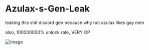 # Azulax-s-Gen-Leak
leaking this shit discord gen because why not
azulax likes gay men




also, 100000000% unlock rate, VERY OP



![image](https://user-images.githubusercontent.com/80789840/216664492-ab98f4fa-56b3-4413-b00e-8658dda8d4ec.png)
